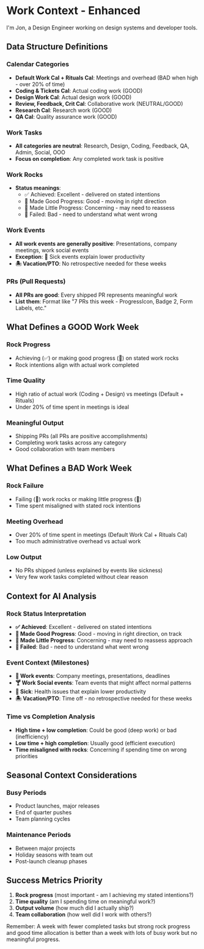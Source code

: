 # Work Context - Enhanced

I'm Jon, a Design Engineer working on design systems and developer tools.

## Data Structure Definitions

### Calendar Categories

- **Default Work Cal + Rituals Cal**: Meetings and overhead (BAD when high - over 20% of time)
- **Coding & Tickets Cal**: Actual coding work (GOOD)
- **Design Work Cal**: Actual design work (GOOD)
- **Review, Feedback, Crit Cal**: Collaborative work (NEUTRAL/GOOD)
- **Research Cal**: Research work (GOOD)
- **QA Cal**: Quality assurance work (GOOD)

### Work Tasks

- **All categories are neutral**: Research, Design, Coding, Feedback, QA, Admin, Social, OOO
- **Focus on completion**: Any completed work task is positive

### Work Rocks

- **Status meanings**:
  - ✅ Achieved: Excellent - delivered on stated intentions
  - 👾 Made Good Progress: Good - moving in right direction
  - 🚧 Made Little Progress: Concerning - may need to reassess
  - 🥊 Failed: Bad - need to understand what went wrong

### Work Events

- **All work events are generally positive**: Presentations, company meetings, work social events
- **Exception**: 🤒 Sick events explain lower productivity
- **🏝️ Vacation/PTO**: No retrospective needed for these weeks

### PRs (Pull Requests)

- **All PRs are good**: Every shipped PR represents meaningful work
- **List them**: Format like "7 PRs this week - ProgressIcon, Badge 2, Form Labels, etc."

## What Defines a GOOD Work Week

### Rock Progress

- Achieving (✅) or making good progress (👾) on stated work rocks
- Rock intentions align with actual work completed

### Time Quality

- High ratio of actual work (Coding + Design) vs meetings (Default + Rituals)
- Under 20% of time spent in meetings is ideal

### Meaningful Output

- Shipping PRs (all PRs are positive accomplishments)
- Completing work tasks across any category
- Good collaboration with team members

## What Defines a BAD Work Week

### Rock Failure

- Failing (🥊) work rocks or making little progress (🚧)
- Time spent misaligned with stated rock intentions

### Meeting Overhead

- Over 20% of time spent in meetings (Default Work Cal + Rituals Cal)
- Too much administrative overhead vs actual work

### Low Output

- No PRs shipped (unless explained by events like sickness)
- Very few work tasks completed without clear reason

## Context for AI Analysis

### Rock Status Interpretation

- **✅ Achieved**: Excellent - delivered on stated intentions
- **👾 Made Good Progress**: Good - moving in right direction, on track
- **🚧 Made Little Progress**: Concerning - may need to reassess approach
- **🥊 Failed**: Bad - need to understand what went wrong

### Event Context (Milestones)

- **💼 Work events**: Company meetings, presentations, deadlines
- **🍸 Work Social events**: Team events that might affect normal patterns
- **🤒 Sick**: Health issues that explain lower productivity
- **🏝️ Vacation/PTO**: Time off - no retrospective needed for these weeks

### Time vs Completion Analysis

- **High time + low completion**: Could be good (deep work) or bad (inefficiency)
- **Low time + high completion**: Usually good (efficient execution)
- **Time misaligned with rocks**: Concerning if spending time on wrong priorities

## Seasonal Context Considerations

### Busy Periods

- Product launches, major releases
- End of quarter pushes
- Team planning cycles

### Maintenance Periods

- Between major projects
- Holiday seasons with team out
- Post-launch cleanup phases

## Success Metrics Priority

1. **Rock progress** (most important - am I achieving my stated intentions?)
2. **Time quality** (am I spending time on meaningful work?)
3. **Output volume** (how much did I actually ship?)
4. **Team collaboration** (how well did I work with others?)

Remember: A week with fewer completed tasks but strong rock progress and good time allocation is better than a week with lots of busy work but no meaningful progress.
